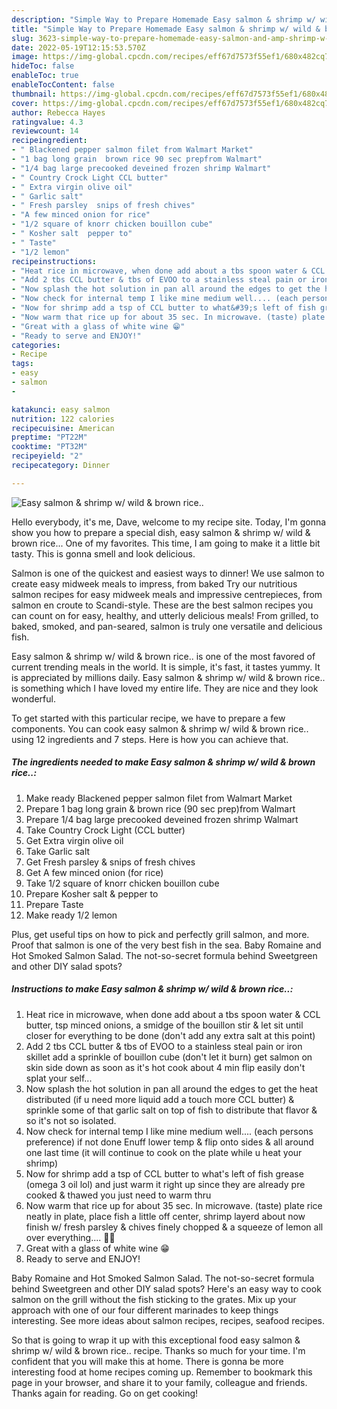 ```yaml
---
description: "Simple Way to Prepare Homemade Easy salmon & shrimp w/ wild & brown rice.."
title: "Simple Way to Prepare Homemade Easy salmon & shrimp w/ wild & brown rice.."
slug: 3623-simple-way-to-prepare-homemade-easy-salmon-and-amp-shrimp-w-wild-and-amp-brown-rice
date: 2022-05-19T12:15:53.570Z
image: https://img-global.cpcdn.com/recipes/eff67d7573f55ef1/680x482cq70/easy-salmon-shrimp-w-wild-brown-rice-recipe-main-photo.jpg
hideToc: false
enableToc: true
enableTocContent: false
thumbnail: https://img-global.cpcdn.com/recipes/eff67d7573f55ef1/680x482cq70/easy-salmon-shrimp-w-wild-brown-rice-recipe-main-photo.jpg
cover: https://img-global.cpcdn.com/recipes/eff67d7573f55ef1/680x482cq70/easy-salmon-shrimp-w-wild-brown-rice-recipe-main-photo.jpg
author: Rebecca Hayes
ratingvalue: 4.3
reviewcount: 14
recipeingredient:
- " Blackened pepper salmon filet from Walmart Market"
- "1 bag long grain  brown rice 90 sec prepfrom Walmart"
- "1/4 bag large precooked deveined frozen shrimp Walmart"
- " Country Crock Light CCL butter"
- " Extra virgin olive oil"
- " Garlic salt"
- " Fresh parsley  snips of fresh chives"
- "A few minced onion for rice"
- "1/2 square of knorr chicken bouillon cube"
- " Kosher salt  pepper to"
- " Taste"
- "1/2 lemon"
recipeinstructions:
- "Heat rice in microwave, when done add about a tbs spoon water & CCL butter, tsp minced onions, a smidge of the bouillon stir & let sit until closer for everything to be done (don&#39;t add any extra salt at this point)"
- "Add 2 tbs CCL butter & tbs of EVOO to a stainless steal pain or iron skillet add a sprinkle of bouillon cube (don&#39;t let it burn) get salmon on skin side down as soon as it&#39;s hot cook about 4 min flip easily don&#39;t splat your self..."
- "Now splash the hot solution in pan all around the edges to get the heat distributed (if u need more liquid add a touch more CCL butter) & sprinkle some of that garlic salt on top of fish to distribute that flavor & so it&#39;s not so isolated."
- "Now check for internal temp I like mine medium well.... (each persons preference) if not done Enuff lower temp & flip onto sides & all around one last time (it will continue to cook on the plate while u heat your shrimp)"
- "Now for shrimp add a tsp of CCL butter to what&#39;s left of fish grease (omega 3 oil lol) and just warm it right up since they are already pre cooked & thawed you just need to warm thru"
- "Now warm that rice up for about 35 sec. In microwave. (taste) plate rice neatly in plate, place fish a little off center, shrimp layerd about now finish w/ fresh parsley & chives finely chopped & a squeeze of lemon all over everything.... 🍴🍾"
- "Great with a glass of white wine 😁"
- "Ready to serve and ENJOY!"
categories:
- Recipe
tags:
- easy
- salmon
- 

katakunci: easy salmon  
nutrition: 122 calories
recipecuisine: American
preptime: "PT22M"
cooktime: "PT32M"
recipeyield: "2"
recipecategory: Dinner

---
```



![Easy salmon & shrimp w/ wild & brown rice..](https://img-global.cpcdn.com/recipes/eff67d7573f55ef1/680x482cq70/easy-salmon-shrimp-w-wild-brown-rice-recipe-main-photo.jpg)

Hello everybody, it's me, Dave, welcome to my recipe site. Today, I'm gonna show you how to prepare a special dish, easy salmon & shrimp w/ wild & brown rice... One of my favorites. This time, I am going to make it a little bit tasty. This is gonna smell and look delicious.

Salmon is one of the quickest and easiest ways to dinner! We use salmon to create easy midweek meals to impress, from baked Try our nutritious salmon recipes for easy midweek meals and impressive centrepieces, from salmon en croute to Scandi-style. These are the best salmon recipes you can count on for easy, healthy, and utterly delicious meals! From grilled, to baked, smoked, and pan-seared, salmon is truly one versatile and delicious fish.

Easy salmon & shrimp w/ wild & brown rice.. is one of the most favored of current trending meals in the world. It is simple, it's fast, it tastes yummy. It is appreciated by millions daily. Easy salmon & shrimp w/ wild & brown rice.. is something which I have loved my entire life. They are nice and they look wonderful.


To get started with this particular recipe, we have to prepare a few components. You can cook easy salmon & shrimp w/ wild & brown rice.. using 12 ingredients and 7 steps. Here is how you can achieve that.

<!--inarticleads1-->

##### The ingredients needed to make Easy salmon & shrimp w/ wild & brown rice..:

1. Make ready  Blackened pepper salmon filet from Walmart Market
1. Prepare 1 bag long grain & brown rice (90 sec prep)from Walmart
1. Prepare 1/4 bag large precooked deveined frozen shrimp Walmart
1. Take  Country Crock Light (CCL butter)
1. Get  Extra virgin olive oil
1. Take  Garlic salt
1. Get  Fresh parsley & snips of fresh chives
1. Get A few minced onion (for rice)
1. Take 1/2 square of knorr chicken bouillon cube
1. Prepare  Kosher salt & pepper to
1. Prepare  Taste
1. Make ready 1/2 lemon


Plus, get useful tips on how to pick and perfectly grill salmon, and more. Proof that salmon is one of the very best fish in the sea. Baby Romaine and Hot Smoked Salmon Salad. The not-so-secret formula behind Sweetgreen and other DIY salad spots? 

<!--inarticleads2-->

##### Instructions to make Easy salmon & shrimp w/ wild & brown rice..:

1. Heat rice in microwave, when done add about a tbs spoon water & CCL butter, tsp minced onions, a smidge of the bouillon stir & let sit until closer for everything to be done (don&#39;t add any extra salt at this point)
1. Add 2 tbs CCL butter & tbs of EVOO to a stainless steal pain or iron skillet add a sprinkle of bouillon cube (don&#39;t let it burn) get salmon on skin side down as soon as it&#39;s hot cook about 4 min flip easily don&#39;t splat your self...
1. Now splash the hot solution in pan all around the edges to get the heat distributed (if u need more liquid add a touch more CCL butter) & sprinkle some of that garlic salt on top of fish to distribute that flavor & so it&#39;s not so isolated.
1. Now check for internal temp I like mine medium well.... (each persons preference) if not done Enuff lower temp & flip onto sides & all around one last time (it will continue to cook on the plate while u heat your shrimp)
1. Now for shrimp add a tsp of CCL butter to what&#39;s left of fish grease (omega 3 oil lol) and just warm it right up since they are already pre cooked & thawed you just need to warm thru
1. Now warm that rice up for about 35 sec. In microwave. (taste) plate rice neatly in plate, place fish a little off center, shrimp layerd about now finish w/ fresh parsley & chives finely chopped & a squeeze of lemon all over everything.... 🍴🍾
1. Great with a glass of white wine 😁
1. Ready to serve and ENJOY!

Baby Romaine and Hot Smoked Salmon Salad. The not-so-secret formula behind Sweetgreen and other DIY salad spots? Here&#39;s an easy way to cook salmon on the grill without the fish sticking to the grates. Mix up your approach with one of our four different marinades to keep things interesting. See more ideas about salmon recipes, recipes, seafood recipes. 

So that is going to wrap it up with this exceptional food easy salmon & shrimp w/ wild & brown rice.. recipe. Thanks so much for your time. I'm confident that you will make this at home. There is gonna be more interesting food at home recipes coming up. Remember to bookmark this page in your browser, and share it to your family, colleague and friends. Thanks again for reading. Go on get cooking!
